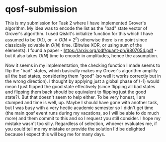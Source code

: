 # qosf-submission

This is my submission for Task 2 where I have implemented Grover's algorithm.
My idea was to encode the list as the "bad" state vector of Grover's algorithm. I used Qiskit's initialize function for this which I have assumed to be $O(1)$, or $< O(N = 2^n)$ otherwise there is no point since classically solvable in $O(N)$ time. (Bitwise XOR, or using sum of the elements). I found a paper - https://arxiv.org/pdf/quant-ph/9807054.pdf - but it also takes $O(N)$ time to encode in amplitudes, hence the assumption.

Now it seems in my implementation, the checking function I made seems to flip the "bad" states, which basically makes my Grover's algorithm amplify all the bad states, considering them "good" (so well it works correctly but in the wrong direction). I thought by applying just a global phase of (-1) would mean I just flipped the good state effectively (since flipping all bad states and flipping them back should be equivalent to flipping just the good state?). But that doesn't seem to help either. To be very honest, I am stumped and time is well, up. Maybe I should have gone with another task, but I was busy with a very hectic academic semester so I didn't get time (the main qosf event runs during my vacations, so I will be able to do much more) and them commit to this and so I request you still consider. I hope my mistake wasn't too silly. Regardless of selection, whoever evaluates me, if you could tell me my mistake or provide the solution I'd be delighted because I expect this will bug me for many days.
